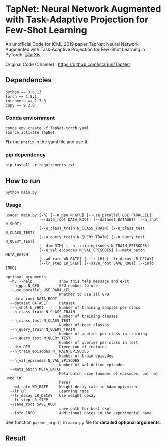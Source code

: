 # TapNet: Neural Network Augmented with Task-Adaptive Projection for Few-Shot Learning

An unofficial Code for ICML 2019 paper TapNet: Neural Network Augmented with Task-Adaptive Projection for Few-Shot Learning in PyTorch. [![arXiv](https://img.shields.io/badge/arXiv-1905.06549-f9f107.svg)](https://arxiv.org/abs/1905.06549)

Original Code (Chainer) : https://github.com/istarjun/TapNet

## Dependencies

```
python == 3.6.13
torch == 1.8.1
torchmeta == 1.7.0
cupy == 9.2.0
```

### Conda enviornment

```
conda env create -f TapNet-torch.yaml
source activate TapNet
```

**Fix** the `prefix` in the yaml file and use it.

### pip dependency

```
pip install -r requirements.txt
```

## How to run

```
python main.py 
```

### Usage

```
usage: main.py [-h] [--n_gpu N_GPU] [--use_parallel USE_PARALLEL]
               [--data_root DATA_ROOT] [--dataset DATASET] [--n_shot N_SHOT]
               [--n_class_train N_CLASS_TRAIN] [--n_class_test N_CLASS_TEST]
               [--n_query_train N_QUERY_TRAIN] [--n_query_test N_QUERY_TEST]
               [--dim DIM] [--n_train_episodes N_TRAIN_EPISODES]
               [--n_val_episodes N_VAL_EPISODES] [--meta_batch META_BATCH]
               [--wd_rate WD_RATE] [--lr LR] [--lr_decay LR_DECAY]
               [--lr_step LR_STEP] [--save_root SAVE_ROOT] [--info INFO]

optional arguments:
  -h, --help            show this help message and exit
  --n_gpu N_GPU         GPU number to use
  --use_parallel USE_PARALLEL
                        Whether to use all GPU
  --data_root DATA_ROOT
  --dataset DATASET     Dataset
  --n_shot N_SHOT       Number of training samples per class
  --n_class_train N_CLASS_TRAIN
                        Number of training classes
  --n_class_test N_CLASS_TEST
                        Number of test classes
  --n_query_train N_QUERY_TRAIN
                        Number of queries per class in training
  --n_query_test N_QUERY_TEST
                        Number of queries per class in test
  --dim DIM             Dimension of features
  --n_train_episodes N_TRAIN_EPISODES
                        Number of train episodes
  --n_val_episodes N_VAL_EPISODES
                        Number of validation episodes
  --meta_batch META_BATCH
                        Meta-batch size (number of episodes, but not used in
                        here)
  --wd_rate WD_RATE     Weight decay rate in Adam optimizer
  --lr LR               Learning rate
  --lr_decay LR_DECAY   Use weight decay
  --lr_step LR_STEP
  --save_root SAVE_ROOT
                        save path for best ckpt
  --info INFO           Additional notes in the experimental name
```

See function `parser_args()` in `main.py` file for **detailed optional arguments**.

## Result



